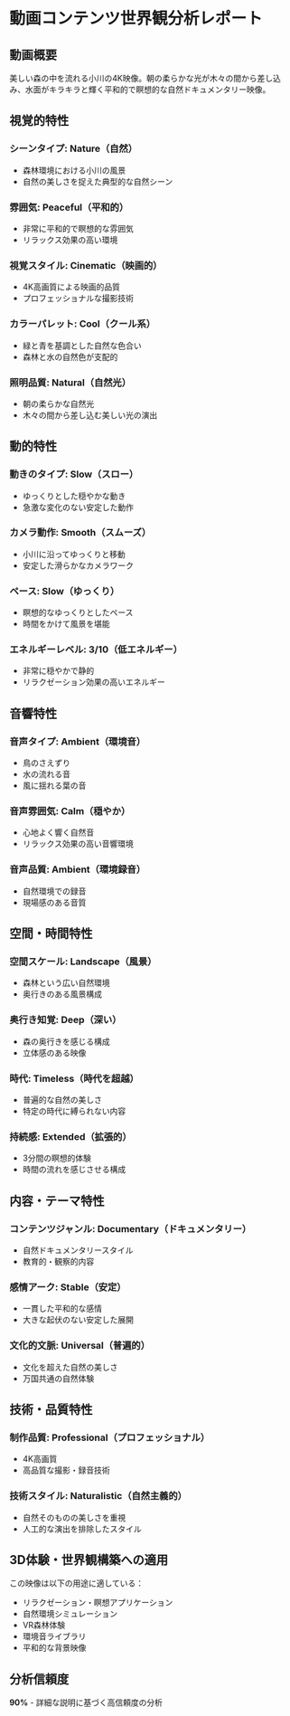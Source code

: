 # 動画コンテンツ世界観分析レポート

## 動画概要
美しい森の中を流れる小川の4K映像。朝の柔らかな光が木々の間から差し込み、水面がキラキラと輝く平和的で瞑想的な自然ドキュメンタリー映像。

## 視覚的特性

### シーンタイプ: Nature（自然）
- 森林環境における小川の風景
- 自然の美しさを捉えた典型的な自然シーン

### 雰囲気: Peaceful（平和的）
- 非常に平和的で瞑想的な雰囲気
- リラックス効果の高い環境

### 視覚スタイル: Cinematic（映画的）
- 4K高画質による映画的品質
- プロフェッショナルな撮影技術

### カラーパレット: Cool（クール系）
- 緑と青を基調とした自然な色合い
- 森林と水の自然色が支配的

### 照明品質: Natural（自然光）
- 朝の柔らかな自然光
- 木々の間から差し込む美しい光の演出

## 動的特性

### 動きのタイプ: Slow（スロー）
- ゆっくりとした穏やかな動き
- 急激な変化のない安定した動作

### カメラ動作: Smooth（スムーズ）
- 小川に沿ってゆっくりと移動
- 安定した滑らかなカメラワーク

### ペース: Slow（ゆっくり）
- 瞑想的なゆっくりとしたペース
- 時間をかけて風景を堪能

### エネルギーレベル: 3/10（低エネルギー）
- 非常に穏やかで静的
- リラクゼーション効果の高いエネルギー

## 音響特性

### 音声タイプ: Ambient（環境音）
- 鳥のさえずり
- 水の流れる音
- 風に揺れる葉の音

### 音声雰囲気: Calm（穏やか）
- 心地よく響く自然音
- リラックス効果の高い音響環境

### 音声品質: Ambient（環境録音）
- 自然環境での録音
- 現場感のある音質

## 空間・時間特性

### 空間スケール: Landscape（風景）
- 森林という広い自然環境
- 奥行きのある風景構成

### 奥行き知覚: Deep（深い）
- 森の奥行きを感じる構成
- 立体感のある映像

### 時代: Timeless（時代を超越）
- 普遍的な自然の美しさ
- 特定の時代に縛られない内容

### 持続感: Extended（拡張的）
- 3分間の瞑想的体験
- 時間の流れを感じさせる構成

## 内容・テーマ特性

### コンテンツジャンル: Documentary（ドキュメンタリー）
- 自然ドキュメンタリースタイル
- 教育的・観察的内容

### 感情アーク: Stable（安定）
- 一貫した平和的な感情
- 大きな起伏のない安定した展開

### 文化的文脈: Universal（普遍的）
- 文化を超えた自然の美しさ
- 万国共通の自然体験

## 技術・品質特性

### 制作品質: Professional（プロフェッショナル）
- 4K高画質
- 高品質な撮影・録音技術

### 技術スタイル: Naturalistic（自然主義的）
- 自然そのものの美しさを重視
- 人工的な演出を排除したスタイル

## 3D体験・世界観構築への適用

この映像は以下の用途に適している：
- リラクゼーション・瞑想アプリケーション
- 自然環境シミュレーション
- VR森林体験
- 環境音ライブラリ
- 平和的な背景映像

## 分析信頼度
**90%** - 詳細な説明に基づく高信頼度の分析